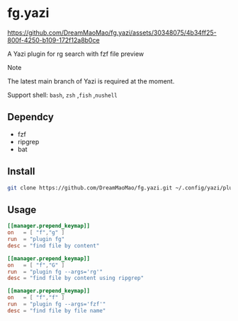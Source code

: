 # fg.yazi


https://github.com/DreamMaoMao/fg.yazi/assets/30348075/4b34ff25-800f-4250-b109-172f12a8b0ce


A Yazi plugin for rg search with fzf file preview

> [!NOTE]
> The latest main branch of Yazi is required at the moment.
>
> Support shell: `bash`, `zsh` ,`fish` ,`nushell`

## Dependcy
- fzf
- ripgrep
- bat

## Install

```bash
git clone https://github.com/DreamMaoMao/fg.yazi.git ~/.config/yazi/plugins/fg.yazi
```

## Usage

```toml
[[manager.prepend_keymap]]
on   = [ "f","g" ]
run  = "plugin fg"
desc = "find file by content"
```

```toml
[[manager.prepend_keymap]]
on   = [ "f","G" ]
run  = "plugin fg --args='rg'"
desc = "find file by content using ripgrep"
```

```toml
[[manager.prepend_keymap]]
on   = [ "f","f" ]
run  = "plugin fg --args='fzf'"
desc = "find file by file name"
```
